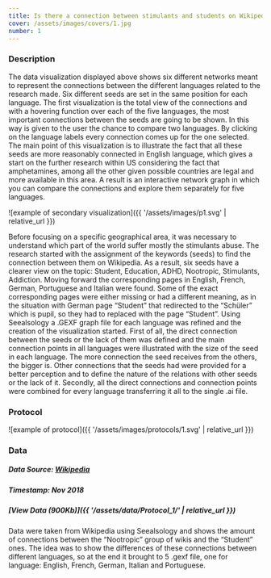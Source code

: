 ```yaml
---
title: Is there a connection between stimulants and students on Wikipedia? Which language is more connected?
cover: /assets/images/covers/1.jpg
number: 1
---
```

### Description
The data visualization displayed above shows six different networks meant to represent the connections between the different languages related to the research made. Six different seeds are set in the same position for each language. The first visualization is the total view of the connections and with a hovering function over each of the five languages, the most important connections between the seeds are going to be shown. In this way is given to the user the chance to compare two languages. By clicking on the language labels every connection comes up for the one selected. The main point of this visualization is to illustrate the fact that all these seeds are more reasonably connected in English language, which gives a start on the further research within US considering the fact that amphetamines, among all the other given possible countries are legal and more available in this area. A result is an interactive network graph in which you can compare the connections and explore them separately for five languages.



![example of secondary visualization]({{ '/assets/images/p1.svg' | relative_url }})

Before focusing on a specific geographical area, it was necessary to understand which part of the world suffer mostly the stimulants abuse. The research started with the assignment of the keywords (seeds) to find the connection between them on Wikipedia. As a result, six seeds have a clearer view on the topic: Student, Education, ADHD, Nootropic, Stimulants, Addiction. Moving forward the corresponding pages in English, French, German, Portuguese and Italian were found. Some of the exact corresponding pages were either missing or had a different meaning, as in the situation with German page “Student” that redirected to the “Schüler” which is pupil, so they had to replaced with the page “Student”. Using Seealsology a .GEXF graph file for each language was refined and the creation of the visualization started. First of all, the direct connection between the seeds or the lack of them was defined and the main connection points in all languages were illustrated with the size of the seed in each language. The more connection the seed receives from the others, the bigger is. Other connections that the seeds had were provided for a better perception and to define the nature of the relations with other seeds or the lack of it. Secondly, all the direct connections and connection points were combined for every language transferring it all to the single .ai file.

### Protocol
![example of protocol]({{ '/assets/images/protocols/1.svg' | relative_url }})



### Data
##### Data Source: [Wikipedia](https://www.wikipedia.org/)
##### Timestamp: Nov 2018
##### [View Data (900Kb)]({{ '/assets/data/Protocol_1/' | relative_url }})
Data were taken from Wikipedia using Seealsology and shows the amount of connections between the “Nootropic” group of wikis and the “Student” ones. The idea was to show the differences of these connections between different languages, so at the end it brought to 5 .gexf file, one for language: English, French, German, Italian and Portuguese.                                                                                                                                                                                                                                                                                                                                                                                                                                                                                                                                                                                                                                                                                                                                                                                                                                                                                                                                                                                                                                                                                                                                                                                                                                                                                                                                                                                                                                                                                                                                                                                                                                                                                                                                                                                                                                                                                                                                                                                                                                                                                                                                                                                                                                                                                                                                                                                                                                                                                                                                                                                                                                                                                                    
